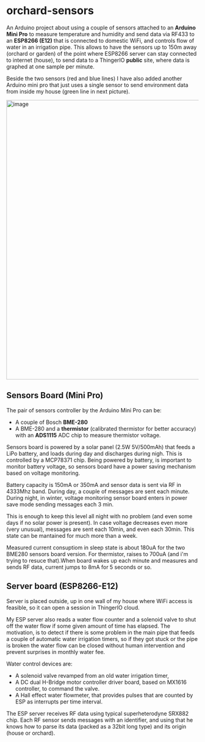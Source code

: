 # orchard-sensors
An Arduino project about using a couple of sensors attached to an **Arduino Mini Pro** to measure temperature and humidity and send data via RF433 to an **ESP8266 (E12)** that is connected to domestic WiFi, and controls flow of water in an irrigation pipe.
This allows to have the sensors up to 150m away (orchard or garden) of the point where ESP8266 server can stay connected to internet (house), to send data to a ThingerIO **public** site, where data is graphed at one sample per minute.

Beside the two sensors (red and blue lines) I have also added another Arduino mini pro that just uses a single sensor to send environment data from inside my house (green line in next picture).

<img width="1570" height="731" alt="image" src="https://github.com/user-attachments/assets/43d3f4d0-9b45-4532-90d5-284b1128df6d" />


<h2>Sensors Board (Mini Pro)</h2>
The pair of sensors controller by the Arduino Mini Pro can be:

- A couple of Bosch **BME-280**
- A BME-280 and a **thermistor** (calibrated thermistor for better accuracy) with an **ADS1115** ADC chip to measure thermistor voltage.
 
Sensors board is powered by a solar panel (2.5W 5V/500mAh) that feeds a LiPo battery, and loads during day and discharges during nigh. This is controlled by a MCP78371 chip.
Being powered by battery, is important to monitor battery voltage, so sensors board have a power saving mechanism based on voltage monitoring. 

Battery capacity is 150mA or 350mA and sensor data is sent via RF in 4333Mhz band. During day, a couple of messages are sent each minute. During night, in winter, voltage monitoring sensor board enters in power save mode sending messages each 3 min. 

This is enough to keep this level all night with no problem (and even some days if no solar power is present). In case voltage decreases even more (very unusual), messages are sent each 10min, and even each 30min. This state can be mantained for much more than a week.

Measured current consuptiom in sleep state is about 180uA for the two BME280 sensors board version. For thermistor, raises to 700uA (and i'm trying to resuce that).When board wakes up each minute and measures and sends RF data, current jumps to 8mA for 5 seconds or so.

<h2>Server board (ESP8266-E12)</h2>
Server is placed outside, up in one wall of my house where WiFi access is feasible, so it can open a session in ThingerIO cloud.

My ESP server also reads a water flow counter and a solenoid valve to shut off the water flow if some given amount of time has elapsed. 
The motivation, is to detect if there is some problem in the main pipe that feeds a couple of automatic water irrigation timers, so if they got stuck or the pipe is broken the water flow can be closed without human intervention and prevent surprises in monthly water fee.

Water control devices are:
- A solenoid valve revamped from an old water irrigation timer,
- A DC dual H-Bridge motor controller driver board, based on MX1616 controller, to command the valve.
- A Hall effect water flowmeter, that provides pulses that are counted by ESP as interrupts per time interval.

The ESP server receives RF data using typical superheterodyne SRX882 chip. Each RF sensor sends messages with an identifier, and using that he knows how to parse its data (packed as a 32bit long type) and its origin (house or orchard). 

